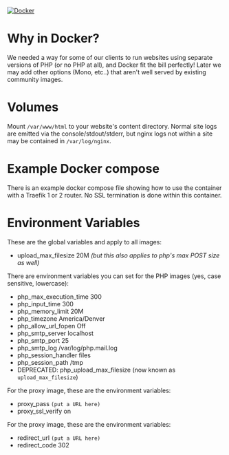 [![Docker](https://github.com/pinbn/hosting-images/actions/workflows/docker-publish.yml/badge.svg?branch=main)](https://github.com/pinbn/hosting-images/actions/workflows/docker-publish.yml)

# Why in Docker?
We needed a way for some of our clients to run websites using separate versions of PHP (or no PHP at all), and Docker fit the bill perfectly! Later we may add other options (Mono, etc..) that aren't well served by existing community images.

# Volumes
Mount `/var/www/html` to your website's content directory. Normal site logs are emitted via the console/stdout/stderr, but nginx logs not within a site may be contained in `/var/log/nginx`.

# Example Docker compose
There is an example docker compose file showing how to use the container with a Traefik 1 or 2 router. No SSL termination is done within this container.

# Environment Variables
These are the global variables and apply to all images:
  - upload_max_filesize 20M _(but this also applies to php's max POST size as well)_

There are environment variables you can set for the PHP images (yes, case sensitive, lowercase):
  - php_max_execution_time 300
  - php_input_time 300
  - php_memory_limit 20M
  - php_timezone America/Denver
  - php_allow_url_fopen Off
  - php_smtp_server localhost
  - php_smtp_port 25
  - php_smtp_log /var/log/php.mail.log
  - php_session_handler files
  - php_session_path /tmp
  - DEPRECATED: php_upload_max_filesize (now known as `upload_max_filesize`)

For the proxy image, these are the environment variables:
  - proxy_pass `(put a URL here)`
  - proxy_ssl_verify on

For the proxy image, these are the environment variables:
  - redirect_url `(put a URL here)`
  - redirect_code 302
  
